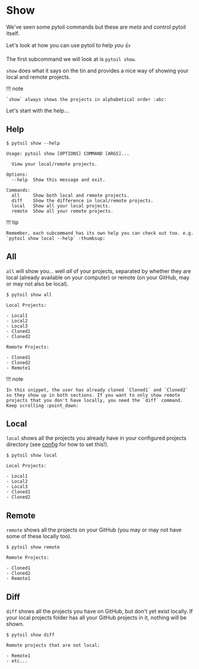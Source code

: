# Show

We've seen some pytoil commands but these are *meta* and control pytoil itself.

Let's look at how you can use pytoil to help *you* :thumbsup:

The first subcommand we will look at is `pytoil show`.

`show` does what it says on the tin and provides a nice way of showing your local and remote projects.

!!! note

    `show` always shows the projects in alphabetical order :abc:

Let's start with the help...

## Help

<div class="termy">

```console
$ pytoil show --help

Usage: pytoil show [OPTIONS] COMMAND [ARGS]...

  View your local/remote projects.

Options:
  --help  Show this message and exit.

Commands:
  all     Show both local and remote projects.
  diff    Show the difference in local/remote projects.
  local   Show all your local projects.
  remote  Show all your remote projects.
```

</div>

!!! tip

    Remember, each subcommand has its own help you can check out too. e.g. `pytoil show local --help` :thumbsup:

## All

`all` will show you... well *all* of your projects, separated by whether they are local (already available on your computer) or remote (on your GitHub, may or may not also be local).

<div class="termy">

```console
$ pytoil show all

Local Projects:

- Local1
- Local2
- Local3
- Cloned1
- Cloned2

Remote Projects:

- Cloned1
- Cloned2
- Remote1
```

</div>

!!! note

    In this snippet, the user has already cloned `Cloned1` and `Cloned2` so they show up in both sections. If you want to only show remote projects that you don't have locally, you need the `diff` command. Keep scrolling :point_down:

## Local

`local` shows all the projects you already have in your configured projects directory (see [config] for how to set this!).

<div class="termy">

```console
$ pytoil show local

Local Projects:

- Local1
- Local2
- Local3
- Cloned1
- Cloned2
```

</div>

## Remote

`remote` shows all the projects on your GitHub (you may or may not have some of these locally too).

<div class="termy">

```console
$ pytoil show remote

Remote Projects:

- Cloned1
- Cloned2
- Remote1
```

</div>

[config]: ../config.md

## Diff

`diff` shows all the projects you have on GitHub, but don't yet exist locally. If your local projects folder has all your GitHub projects in it, nothing will be shown.

<div class="termy">

```console
$ pytoil show diff

Remote projects that are not local:

- Remote1
- etc...
```

</div>
